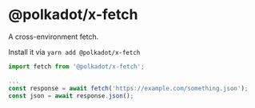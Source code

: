 # @polkadot/x-fetch

A cross-environment fetch.

Install it via `yarn add @polkadot/x-fetch`

```js
import fetch from '@polkadot/x-fetch';

...
const response = await fetch('https://example.com/something.json');
const json = await response.json();
```
